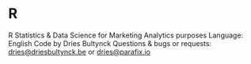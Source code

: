 # R
R Statistics & Data Science for Marketing Analytics purposes
Language: English
Code by Dries Bultynck
Questions & bugs or requests: dries@driesbultynck.be or dries@parafix.io
